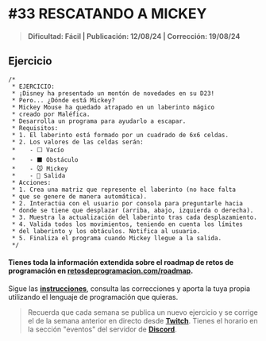 # #33 RESCATANDO A MICKEY
> #### Dificultad: Fácil | Publicación: 12/08/24 | Corrección: 19/08/24

## Ejercicio

```
/*
 * EJERCICIO:
 * ¡Disney ha presentado un montón de novedades en su D23! 
 * Pero... ¿Dónde está Mickey?
 * Mickey Mouse ha quedado atrapado en un laberinto mágico 
 * creado por Maléfica.
 * Desarrolla un programa para ayudarlo a escapar.
 * Requisitos:
 * 1. El laberinto está formado por un cuadrado de 6x6 celdas.
 * 2. Los valores de las celdas serán:
 *    - ⬜️ Vacío
 *    - ⬛️ Obstáculo
 *    - 🐭 Mickey
 *    - 🚪 Salida
 * Acciones:
 * 1. Crea una matriz que represente el laberinto (no hace falta
 * que se genere de manera automática).
 * 2. Interactúa con el usuario por consola para preguntarle hacia
 * donde se tiene que desplazar (arriba, abajo, izquierda o derecha).
 * 3. Muestra la actualización del laberinto tras cada desplazamiento.
 * 4. Valida todos los movimientos, teniendo en cuenta los límites
 * del laberinto y los obtáculos. Notifica al usuario.
 * 5. Finaliza el programa cuando Mickey llegue a la salida.
 */
```
#### Tienes toda la información extendida sobre el roadmap de retos de programación en **[retosdeprogramacion.com/roadmap](https://retosdeprogramacion.com/roadmap)**.

Sigue las **[instrucciones](../../README.md)**, consulta las correcciones y aporta la tuya propia utilizando el lenguaje de programación que quieras.

> Recuerda que cada semana se publica un nuevo ejercicio y se corrige el de la semana anterior en directo desde **[Twitch](https://twitch.tv/mouredev)**. Tienes el horario en la sección "eventos" del servidor de **[Discord](https://discord.gg/mouredev)**.